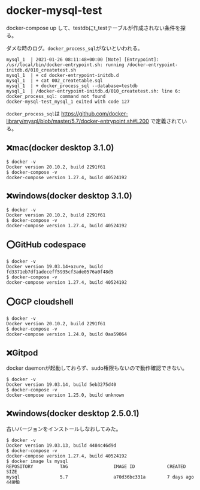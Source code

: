 # docker-mysql-test

docker-compose up して、testdbにt_testテーブルが作成されない条件を探る。

ダメな時のログ。`docker_process_sql`がないといわれる。
```
mysql_1  | 2021-01-26 08:11:48+00:00 [Note] [Entrypoint]: /usr/local/bin/docker-entrypoint.sh: running /docker-entrypoint-initdb.d/010_createtest.sh
mysql_1  | + cd docker-entrypoint-initdb.d
mysql_1  | + cat 002_createtable.sql
mysql_1  | + docker_process_sql --database=testdb
mysql_1  | /docker-entrypoint-initdb.d/010_createtest.sh: line 6: docker_process_sql: command not found
docker-mysql-test_mysql_1 exited with code 127
```
`docker_process_sql`は https://github.com/docker-library/mysql/blob/master/5.7/docker-entrypoint.sh#L200 で定義されている。

## :x:mac(docker desktop 3.1.0)
```
$ docker -v
Docker version 20.10.2, build 2291f61
$ docker-compose -v
docker-compose version 1.27.4, build 40524192
```

## :x:windows(docker desktop 3.1.0)
```
$ docker -v
Docker version 20.10.2, build 2291f61
$ docker-compose -v
docker-compose version 1.27.4, build 40524192
```

## :o:GitHub codespace
```
$ docker -v
Docker version 19.03.14+azure, build fd3371eb7df1adeceff5935cf3ade0576a0f48d5
$ docker-compose -v
docker-compose version 1.27.4, build 40524192
```

## :o:GCP cloudshell
```
$ docker -v
Docker version 20.10.2, build 2291f61
$ docker-compose -v
docker-compose version 1.24.0, build 0aa59064
```

## :x:Gitpod
docker daemonが起動しておらず、sudo権限もないので動作確認できない。
```
$ docker -v
Docker version 19.03.14, build 5eb3275d40
$ docker-compose -v
docker-compose version 1.25.0, build unknown
```

## :x:windows(docker desktop 2.5.0.1)
古いバージョンをインストールしなおしてみた。
```
$ docker -v
Docker version 19.03.13, build 4484c46d9d
$ docker-compose -v
docker-compose version 1.27.4, build 40524192
$ docker image ls mysql
REPOSITORY          TAG                 IMAGE ID            CREATED             SIZE
mysql               5.7                 a70d36bc331a        7 days ago          449MB
```
